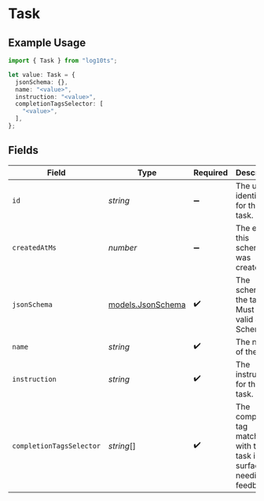 # Task

## Example Usage

```typescript
import { Task } from "log10ts";

let value: Task = {
  jsonSchema: {},
  name: "<value>",
  instruction: "<value>",
  completionTagsSelector: [
    "<value>",
  ],
};
```

## Fields

| Field                                                                         | Type                                                                          | Required                                                                      | Description                                                                   |
| ----------------------------------------------------------------------------- | ----------------------------------------------------------------------------- | ----------------------------------------------------------------------------- | ----------------------------------------------------------------------------- |
| `id`                                                                          | *string*                                                                      | :heavy_minus_sign:                                                            | The unique identifier for this task.                                          |
| `createdAtMs`                                                                 | *number*                                                                      | :heavy_minus_sign:                                                            | The epoch this schema was created.                                            |
| `jsonSchema`                                                                  | [models.JsonSchema](../models/jsonschema.md)                                  | :heavy_check_mark:                                                            | The schema of the task. Must be valid JSON Schema.                            |
| `name`                                                                        | *string*                                                                      | :heavy_check_mark:                                                            | The name of the task.                                                         |
| `instruction`                                                                 | *string*                                                                      | :heavy_check_mark:                                                            | The instructions for this task.                                               |
| `completionTagsSelector`                                                      | *string*[]                                                                    | :heavy_check_mark:                                                            | The completion tag matching with this task i.e. surfaced as needing feedback. |